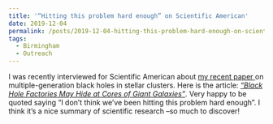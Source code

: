 ```yaml
---
title: '“Hitting this problem hard enough” on Scientific American'
date: 2019-12-04
permalink: /posts/2019-12-04-hitting-this-problem-hard-enough-on-scientific-american
tags:
  - Birmingham
  - Outreach
---
```


I was recently interviewed for Scientific American about [my recent paper ](<https://arxiv.org/abs/1906.05295>) on multiple-generation black holes in stellar clusters. Here is the article: _[“Black Hole Factories May Hide at Cores of Giant Galaxies”](<https://www.scientificamerican.com/article/black-hole-factories-may-hide-at-cores-of-giant-galaxies/>)_. Very happy to be quoted saying “I don’t think we’ve been hitting this problem hard enough”. I think it’s a nice summary of scientific research –so much to discover!

